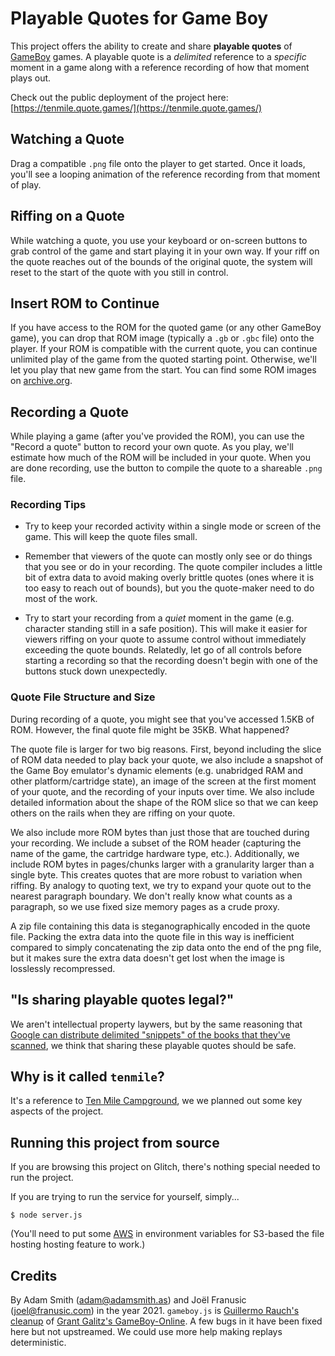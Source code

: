 # Playable Quotes for Game Boy

This project offers the ability to create and share **playable quotes** of [GameBoy](https://en.wikipedia.org/wiki/Game_Boy) games. A playable quote is a *delimited* reference to a 
*specific* moment in a game along with a reference recording of how that moment plays out.

Check out the public deployment of the project here: [https://tenmile.quote.games/](https://tenmile.quote.games/)

## Watching a Quote

Drag a compatible `.png` file onto the player to get started. Once it loads, you'll see a looping animation of the reference recording from that moment of play.

## Riffing on a Quote

While watching a quote, you use your keyboard or on-screen buttons to grab control of the game and start playing it in your own way. If your riff on the quote reaches out of the bounds of the original quote, the system will reset to the start of the quote with you still in control.

## Insert ROM to Continue

If you have access to the ROM for the quoted game (or any other GameBoy game), you can drop that ROM image (typically a `.gb` or `.gbc` file) onto the player. If your ROM is compatible with the current quote, you can continue unlimited play of the game from the quoted starting point. Otherwise, we'll let you play that new game from the start. You can find some ROM images on [archive.org](https://archive.org/download/game-boy-romset-ultra-us).

## Recording a Quote

While playing a game (after you've provided the ROM), you can use the 
"Record a quote" button to record your own quote. As you play, we'll estimate how much of the ROM will be included in your quote. When you are done recording, use the button to compile the quote to a shareable `.png` file.

### Recording Tips

- Try to keep your recorded activity within a single mode or screen of the game. This will keep the quote files small.

- Remember that viewers of the quote can mostly only see or do things that you see or do in your recording. The quote compiler includes a little bit of extra data to avoid making overly brittle quotes (ones where it is too easy to reach out of bounds), but you the quote-maker need to do most of the work.

- Try to start your recording from a *quiet* moment in the game (e.g. character standing still in a safe position). This will make it easier for viewers riffing on your quote to assume control without immediately exceeding the quote bounds. Relatedly, let go of all controls before starting a recording so that the recording doesn't begin with one of the buttons stuck down unexpectedly.

### Quote File Structure and Size

During recording of a quote, you might see that you've accessed 1.5KB of ROM. However, the final quote file might be 35KB. What happened?

The quote file is larger for two big reasons. First, beyond including the slice of ROM data needed to play back your quote, we also include a snapshot of the Game Boy emulator's dynamic elements (e.g. unabridged RAM and other platform/cartridge state), an image of the screen at the first moment of your quote, and the recording of your inputs over time. We also include detailed information about the shape of the ROM slice so that we can keep others on the rails when they are riffing on your quote.

We also include more ROM bytes than just those that are touched during your recording. We include a subset of the ROM header (capturing the name of the game, the cartridge hardware type, etc.). Additionally, we include ROM bytes in pages/chunks larger with a granularity larger than a single byte. This creates quotes that are more robust to variation when riffing. By analogy to quoting text, we try to expand your quote out to the nearest paragraph boundary. We don't really know what counts as a paragraph, so we use fixed size memory pages as a crude proxy.

A zip file containing this data is steganographically encoded in the quote file. Packing the extra data into the quote file in this way is inefficient compared to simply concatenating the zip data onto the end of the png file, but it makes sure the extra data doesn't get lost when the image is losslessly recompressed.

## "Is sharing playable quotes legal?"

We aren't intellectual property laywers, but by the same reasoning that [Google can distribute delimited "snippets" of the books that they've scanned](https://www.theatlantic.com/technology/archive/2015/10/fair-use-transformative-leval-google-books/411058/), we think that sharing these playable quotes should be safe.

## Why is it called `tenmile`?

It's a reference to [Ten Mile Campground](https://www.recreation.gov/camping/campgrounds/251363), we we planned out some key aspects of the project.

## Running this project from source

If you are browsing this project on Glitch, there's nothing special needed to run the project.

If you are trying to run the service for yourself, simply...

    $ node server.js
    
(You'll need to put some [AWS](https://aws.amazon.com/) in environment variables for S3-based the file hosting hosting feature to work.)

## Credits

By Adam Smith (adam@adamsmith.as) and Joël Franusic (joel@franusic.com) in the year 2021. `gameboy.js` is [Guillermo Rauch's cleanup](https://github.com/rauchg/gameboy) of [Grant Galitz's GameBoy-Online](https://github.com/taisel/GameBoy-Online). A few bugs in it have been fixed here but not upstreamed. We could use more help making replays deterministic.